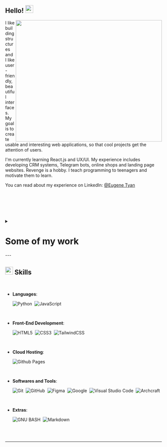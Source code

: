 ## Hello! <img src="https://media.giphy.com/media/hvRJCLFzcasrR4ia7z/giphy.gif" width="25px">

<img align="right" width="470" height="390" src="https://github.com/jonotyan/jonotyan/blob/main/images/bio.png">




I like building structures and I like user-friendly, beautiful interfaces. 
My goal is to create usable and interesting web applications, so that cool projects get the attention of users.

I'm currently learning React.js and UX/UI.
My experience includes developing CRM systems, Telegram bots, online shops and landing page websites.
Revenge is a hobby. I teach programming to teenagers and motivate them to learn.


You can read about my experience on LinkedIn:
[@Eugene Tyan](https://www.linkedin.com/in/eugene-tyan/)
<br><br><br><br><br><br>


<details><summary><h1>Some of my work</h1></summary>

   1. First
   2. Second
   3. etc

</details>
---

## <img src="https://media2.giphy.com/media/QssGEmpkyEOhBCb7e1/giphy.gif?cid=ecf05e47a0n3gi1bfqntqmob8g9aid1oyj2wr3ds3mg700bl&rid=giphy.gif" width ="25"><b> Skills</b>

<br>

<p align="center">

- **Languages**:

    ![Python](https://img.shields.io/badge/Python%20-%2314354C.svg?style=for-the-badge&logo=python&logoColor=white)&nbsp;
    ![JavaScript](https://img.shields.io/badge/JavaScript%20-%23F7DF1E.svg?style=for-the-badge&logo=javascript&logoColor=black)&nbsp;


<br>   
    
- **Front-End Development**:

   ![HTML5](https://img.shields.io/badge/HTML5%20-%23E34F26.svg?style=for-the-badge&logo=html5&logoColor=white)&nbsp;
   ![CSS3](https://img.shields.io/badge/CSS%20-%231572B6.svg?style=for-the-badge&logo=css3&logoColor=white)&nbsp;
   ![TailwindCSS](https://img.shields.io/badge/-Tailwind_CSS-38B2AC?style=for-the-badge&logo=tailwind-css&logoColor=white)&nbsp;

<br>

- **Cloud Hosting**:

    ![Github Pages](https://img.shields.io/badge/GitHub%20Pages-%23327FC7.svg?style=for-the-badge&logo=github&logoColor=white)
    
<br>

- **Softwares and Tools**:

    ![Git](https://img.shields.io/badge/git-%23F05033.svg?style=for-the-badge&logo=git&logoColor=white)&nbsp;
    ![GitHub](https://img.shields.io/badge/github-%23121011.svg?style=for-the-badge&logo=github&logoColor=white)&nbsp;
    ![Figma](https://img.shields.io/badge/Figma-F24E1E?style=for-the-badge&logo=figma&logoColor=white)&nbsp;
    ![Google](https://img.shields.io/badge/google-%234285F4.svg?style=for-the-badge&logo=google&logoColor=white)&nbsp;
    ![Visual Studio Code](https://img.shields.io/badge/VS%20Code-0078d7.svg?style=for-the-badge&logo=visual-studio-code&logoColor=white)&nbsp;
    ![Archcraft](https://img.shields.io/badge/Archcraft-%23404d59?style=for-the-badge&logo=archlinux&logoColor=%#1793D1)&nbsp;

<br>

- **Extras**:

    ![GNU BASH](https://img.shields.io/badge/GNU%20Bash-000000?style=for-the-badge&logo=GNU%20Bash&logoColor=white)&nbsp;
    ![Markdown](https://img.shields.io/badge/markdown-%23000000.svg?style=for-the-badge&logo=markdown&logoColor=white)&nbsp;  


</p>

<br>
<br>

-----

<br>
              



